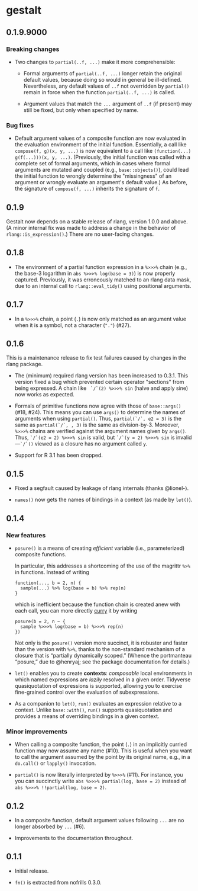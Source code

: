 # gestalt

## 0.1.9.9000

### Breaking changes

  * Two changes to `partial(..f, ...)` make it more comprehensible:
    
    - Formal arguments of `partial(..f, ...)` longer retain the original
      default values, because doing so would in general be ill-defined.
      Nevertheless, any default values of `..f` not overridden by `partial()`
      remain in force when the function `partial(..f, ...)` is called.
      
    - Argument values that match the `...` argument of `..f` (if present) may
      still be fixed, but only when specified by name.

### Bug fixes

  * Default argument values of a composite function are now evaluated in the
    evaluation environment of the initial function. Essentially, a call like 
    `compose(f, g)(x, y, ...)` is now equivalent to a call like
    `(function(...) g(f(...)))(x, y, ...)`. (Previously, the initial
    function was called with a complete set of formal arguments, which in cases
    where formal arguments are mutated and coupled (e.g., `base::objects()`),
    could lead the initial function to wrongly determine the "missingness" of
    an argument or wrongly evaluate an argument's default value.) As before, the
    signature of `compose(f, ...)` inherits the signature of `f`.

## 0.1.9

Gestalt now depends on a stable release of rlang, version 1.0.0 and above.
(A minor internal fix was made to address a change in the behavior of
`rlang::is_expression()`.) There are no user-facing changes.

## 0.1.8

  * The environment of a partial function expression in a `%>>>%` chain
    (e.g., the base-3 logarithm in `abs %>>>% log(base = 3)`) is now properly
    captured. Previously, it was erroneously matched to an rlang data mask, due
    to an internal call to `rlang::eval_tidy()` using positional arguments.

## 0.1.7

  * In a `%>>>%` chain, a point (`.`) is now only matched as an argument value
    when it is a symbol, not a character (`"."`) (#27).

## 0.1.6

This is a maintenance release to fix test failures caused by changes in the
rlang package.

 * The (minimum) required rlang version has been increased to 0.3.1. This
   version fixed a bug which prevented certain operator "sections" from being
   expressed. A chain like `` `/`(2) %>>>% sin`` (halve and apply sine) now
   works as expected.
   
 * Formals of primitive functions now agree with those of `base::args()` (#18, #24).
   This means you can use `args()` to determine the names of arguments when
   using `partial()`. Thus, `` partial(`/`, e2 = 3) `` is the same as
   `` partial(`/`, , 3) `` is the same as division-by-3. Moreover, `%>>>%`
   chains are verified against the argument names given by `args()`. Thus,
   `` `/`(e2 = 2) %>>>% sin `` is valid, but `` `/`(y = 2) %>>>% sin `` is
   invalid—`` `/`() `` viewed as a closure has no argument called `y`.
 
 * Support for R 3.1 has been dropped.

## 0.1.5

  * Fixed a segfault caused by leakage of rlang internals (thanks @lionel-).
  
  * `names()` now gets the names of bindings in a context (as made by `let()`).

## 0.1.4

### New features

  * `posure()` is a means of creating _efficient_ variable (i.e., parameterized)
    composite functions.
    
    In particular, this addresses a shortcoming of the use of the magrittr `%>%`
    in functions. Instead of writing
    ```
    function(..., b = 2, n) {
      sample(...) %>% log(base = b) %>% rep(n)
    }
    ```
    which is inefficient because the function chain is created anew with each
    call, you can more directly [curry](https://en.wikipedia.org/wiki/Currying)
    it by writing
    ```
    posure(b = 2, n ~ {
      sample %>>>% log(base = b) %>>>% rep(n)
    })
    ```
    Not only is the `posure()` version more succinct, it is robuster and faster
    than the version with `%>%`, thanks to the non-standard mechanism of a
    closure that is “partially dynamically scoped.” (Whence the portmanteau
    “posure,” due to @henryaj; see the package documentation for details.)
    
  * `let()` enables you to create **contexts**: _composable_ local environments
    in which named expressions are _lazily_ resolved in a given order. Tidyverse
    quasiquotation of expressions is supported, allowing you to exercise
    fine-grained control over the evaluation of subexpressions.
    
  * As a companion to `let()`, `run()` evaluates an expression relative to a
    context. Unlike `base::with()`, `run()` supports quasiquotation and provides
    a means of overriding bindings in a given context.
  
### Minor improvements

  * When calling a composite function, the point (`.`) in an implicitly curried
    function may now assume any name (#10). This is useful when you want to call
    the argument assumed by the point by its original name, e.g., in a
    `do.call()` or `lapply()` invocation.
    
  * `partial()` is now literally interpreted by `%>>>%` (#11). For instance, you
     you can succinctly write `abs %>>>% partial(log, base = 2)` instead of
     `abs %>>>% !!partial(log, base = 2)`.

## 0.1.2

  * In a composite function, default argument values following `...` are no
    longer absorbed by `...` (#6).
    
  * Improvements to the documentation throughout.

## 0.1.1

  * Initial release.
  
  * `fn()` is extracted from nofrills 0.3.0.
